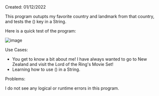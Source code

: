 Created: 01/12/2022

This program outupts my favorite country and landmark from that country, and tests the (\) key in a String.

Here is a quick test of the program:

![image](https://user-images.githubusercontent.com/104415326/167356178-893dbc8c-322e-437b-90ed-50a9895ac184.png)

Use Cases:

 - You get to know a bit about me! I have always wanted to go to New Zealand and visit the Lord of the Ring's Movie Set! 
 - Learning how to use (\) in a String.

Problems: 

I do not see any logical or runtime errors in this program.
